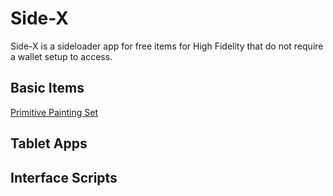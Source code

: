# Side-X
Side-X is a sideloader app for free items for High Fidelity that do not require a wallet setup to access. 

## Basic Items
[Primitive Painting Set](https://cdn.glitch.com/9edc1264-7131-4cd6-8451-db2f2f1b994a%2FPrimitive_Painting.json)

## Tablet Apps


## Interface Scripts
